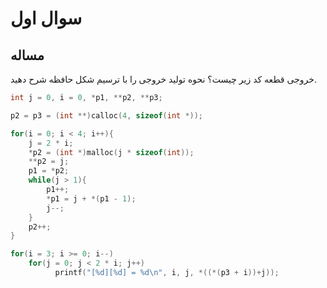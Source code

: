# سوال اول
## مساله
خروجی قطعه كد زير چيست؟ نحوه توليد خروجی را با ترسيم شكل حافظه شرح دهيد.

```c
int j = 0, i = 0, *p1, **p2, **p3;

p2 = p3 = (int **)calloc(4, sizeof(int *));

for(i = 0; i < 4; i++){
	j = 2 * i;
	*p2 = (int *)malloc(j * sizeof(int));
	**p2 = j;
	p1 = *p2;
	while(j > 1){
		p1++;
		*p1 = j + *(p1 - 1);
		j--;
	}
	p2++;
}

for(i = 3; i >= 0; i--)
	for(j = 0; j < 2 * i; j++)
          printf("[%d][%d] = %d\n", i, j, *((*(p3 + i))+j));
```

